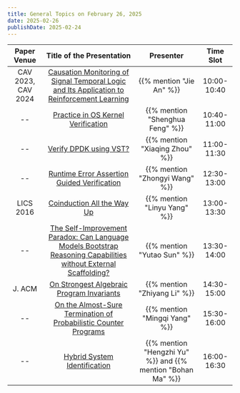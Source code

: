 ```yaml
---
title: General Topics on February 26, 2025
date: 2025-02-26
publishDate: 2025-02-24
---
```



|    Paper Venue     |                                                          Title of the Presentation                                                           |                          Presenter                          |  Time Slot  |
| :----------------: | :------------------------------------------------------------------------------------------------------------------------------------------: | :---------------------------------------------------------: | :---------: |
| CAV 2023, CAV 2024 |            [Causation Monitoring of Signal Temporal Logic and Its Application to Reinforcement Learning](/seminar/25-02-26/jie/)             |                  {{% mention "Jie An" %}}                   | 10:00-10:40 |
|         --         |                                      [Practice in OS Kernel Verification](/seminar/25-02-26/shenghua/)                                       |               {{% mention "Shenghua Feng" %}}               | 10:40-11:00 |
|         --         |                                             [Verify DPDK using VST?](/seminar/25-02-26/xiaqing/)                                             |               {{% mention "Xiaqing Zhou" %}}                | 11:00-11:30 |
|         --         |                                  [Runtime Error Assertion Guided Verification](/seminar/25-02-26/zhongyi/)                                   |               {{% mention "Zhongyi Wang" %}}                | 12:30-13:00 |
|     LICS 2016      |                                            [Coinduction All the Way Up](/seminar/25-02-26/linyu/)                                            |                {{% mention "Linyu Yang" %}}                 | 13:00-13:30 |
|         --         | [The Self-Improvement Paradox: Can Language Models Bootstrap Reasoning Capabilities without External Scaffolding?](/seminar/25-02-26/yutao/) |                 {{% mention "Yutao Sun" %}}                 | 13:30-14:00 |
|       J. ACM       |                                   [On Strongest Algebraic Program Invariants](/seminar/25-02-26/zhiyang/)                                    |                {{% mention "Zhiyang Li" %}}                 | 14:30-15:00 |
|         --         |                        [On the Almost-Sure Termination of Probabilistic Counter Programs](/seminar/25-02-26/mingqi/)                         |                {{% mention "Mingqi Yang" %}}                | 15:30-16:00 |
|         --         |                                       [Hybrid System Identification](/seminar/25-02-26/hengzhi-bohan/)                                       | {{% mention "Hengzhi Yu" %}} and {{% mention "Bohan Ma" %}} | 16:00-16:30 |

<!--more-->
